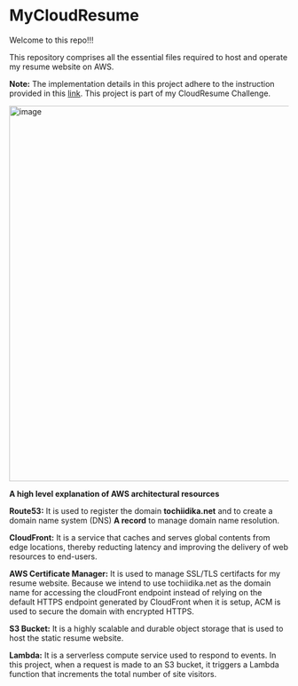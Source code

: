 # MyCloudResume

Welcome to this repo!!!

This repository comprises all the essential files required to host and operate my resume website on AWS.  

**Note:** The implementation details in this project adhere to the instruction provided in this [link](https://medium.com/@meachamdillon52/how-to-create-a-cloud-resume-with-aws-a-step-by-step-guide-b087ddef6b32). This project is part of my CloudResume Challenge.

<img width="677" alt="image" src="https://github.com/tidika/MyCloudResume/assets/115043340/aa077a7f-a85a-4ff1-87ca-47d695bf7e7e">


**A high level explanation of AWS architectural resources**

**Route53:** It is used to register the domain **tochiidika.net** and to create a domain name system (DNS) **A record** to manage domain name resolution. 

**CloudFront:** It is a service that caches and serves global contents from edge locations, thereby reducting latency and improving the delivery of web resources to end-users.

**AWS Certificate Manager:** It is used to manage SSL/TLS certifacts for my resume website. Because we intend to use tochiidika.net as the domain name for accessing the cloudFront endpoint instead of relying on the default HTTPS endpoint generated by CloudFront when it is setup, ACM is used to secure the domain with encrypted HTTPS. 

**S3 Bucket:** It is a highly scalable and durable object storage that is used to host the static resume website.

**Lambda:** It is a serverless compute service used to respond to events. In this project, when a request is made to an S3 bucket, it triggers a Lambda function that increments the total number of site visitors. 








